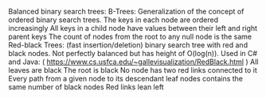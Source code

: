 Balanced binary search trees:
	B-Trees:
		Generalization of the concept of ordered binary search trees.
		The keys in each node are ordered increasingly
		All keys in a child node have values between their left and right parent keys
		The count of nodes from the root to any null node is the same
	Red-black Trees: (fast insertion/deletion)
		binary search tree with red and black nodes. 
		Not perfectly balanced but has height of O(log(n)). Used in C# and Java: ( https://www.cs.usfca.edu/~gallevisualization/RedBlack.html )
		All leaves are black
		The root is black
		No node has two red links connected to it
		Every path from a given node to its descendant leaf nodes contains the same number of black nodes
		Red links lean left